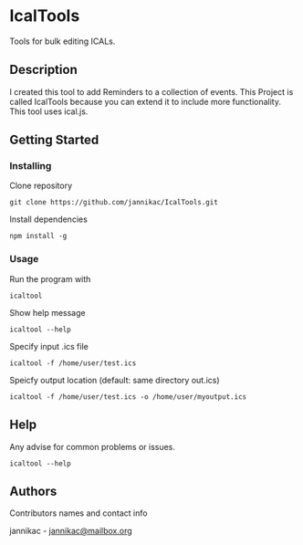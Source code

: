 # IcalTools

Tools for bulk editing ICALs. 

## Description

I created this tool to add Reminders to a collection of events. This Project is called IcalTools because you can extend it to include more functionality.
This tool uses ical.js.

## Getting Started

### Installing
Clone repository
```
git clone https://github.com/jannikac/IcalTools.git
```
Install dependencies
```
npm install -g
```

### Usage
Run the program with
```
icaltool
```
Show help message
```
icaltool --help
```
Specify input .ics file
```
icaltool -f /home/user/test.ics
```
Speicfy output location (default: same directory out.ics)
```
icaltool -f /home/user/test.ics -o /home/user/myoutput.ics
```

## Help

Any advise for common problems or issues.
```
icaltool --help
```

## Authors

Contributors names and contact info

jannikac - jannikac@mailbox.org



